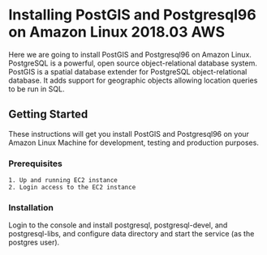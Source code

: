 # Installing PostGIS and Postgresql96 on Amazon Linux 2018.03 AWS
Here we are going to install PostGIS and Postgresql96 on Amazon Linux. 
PostgreSQL is a powerful, open source object-relational database system.
PostGIS is a spatial database extender for PostgreSQL object-relational database. It adds support for geographic objects allowing location queries to be run in SQL.

## Getting Started
These instructions will get you install PostGIS and Postgresql96 on your Amazon Linux Machine for development, testing and production purposes.

### Prerequisites

```
1. Up and running EC2 instance
2. Login access to the EC2 instance
```

### Installation

Login to the console and install postgresql, postgresql-devel, and postgresql-libs, and configure data directory and start the service (as the postgres user).
